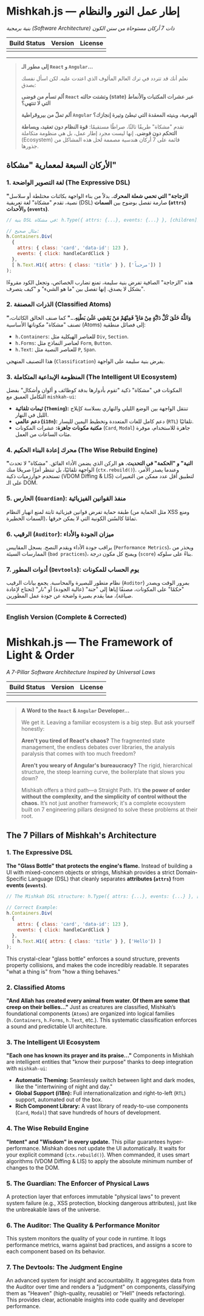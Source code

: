 

# Mishkah.js — إطار عمل النور والنظام

*بنية برمجية (Software Architecture) ذات 7 أركان مستوحاة من سنن الكون*

| Build Status | Version | License |
| :---: | :---: | :---: |
|  |  |  |

-----

> **إلى مطور الـ `React` و `Angular`...**
>
> نعلم أنك قد تتردد في ترك العالم المألوف الذي اعتدت عليه. لكن اسأل نفسك بصدق:
>
> **ألم تسأم من فوضى `React` وتشتت حالته (state) عبر عشرات المكتبات والأنماط التي لا تنتهي؟**
>
> **ألم تملّ من بيروقراطية `Angular` الهرمية، وبنيته المعقدة التي تبطئ وتيرة إنجازك؟**
>
> تقدم "مشكاة" طريقًا ثالثًا، صراطًا مستقيمًا: **قوة النظام دون تعقيد، وبساطة التحكم دون فوضى.** إنها ليست مجرد إطار عمل، بل هي منظومة متكاملة (Ecosystem) قائمة على 7 أركان هندسية مصممة لحل هذه المشاكل من جذورها.

## الأركان السبعة لمعمارية "مشكاة"

### 1\. لغة التصوير الواضحة (The Expressive DSL)

**"الزجاجة" التي تحمي شعلة المحرك.**
بدلاً من بناء الواجهة بكائنات مختلطة أو سلاسل نصية، تقدم "مشكاة" لغة تعريفية (DSL) صارمة تفصل بوضوح بين **السمات (`attrs`)** و**الأحداث (`events`)**.

```javascript
// بنية DSL في مشكاة: h.Type({ attrs: {...}, events: {...} }, [children])

// مثال صحيح:
h.Containers.Div(
  {
    attrs: { class: 'card', 'data-id': 123 },
    events: { click: handleCardClick }
  },
  [ h.Text.H1({ attrs: { class: 'title' } }, ['مرحباً']) ]
);
```

هذه "الزجاجة" الصافية تفرض بنية سليمة، تمنع تضارب الخصائص، وتجعل الكود مقروءًا بشكل لا يصدق. إنها تفصل بين "ما هو الشيء" و "كيف يتصرف".

### 2\. الذرات المصنفة (Classified Atoms)

**"وَاللَّهُ خَلَقَ كُلَّ دَابَّةٍ مِنْ مَاءٍ ۖ فَمِنْهُمْ مَنْ يَمْشِي عَلَىٰ بَطْنِهِ..."**
كما صنف الخالق الكائنات، تصنف "مشكاة" مكوناتها الأساسية (Atoms) إلى فصائل منطقية:

  * `h.Containers`: للعناصر الهيكلية مثل `Div`, `Section`.
  * `h.Forms`: لعناصر النماذج مثل `Form`, `Button`.
  * `h.Text`: للعناصر النصية مثل `P`, `Span`.

هذا التصنيف المنهجي (`Classification`) يفرض بنية سليمة على الواجهة.

### 3\. المنظومة الإبداعية المتكاملة (The Intelligent UI Ecosystem)

المكونات في "مشكاة" ذكية "تقوم بأدوارها  بدقة كوظائف و ألوان وأشكال" بفضل التكامل العميق مع `mishkah-ui`:

  * **ثيمات تلقائية (`Theming`):** تنتقل الواجهة بين الوضع الليلي والنهاري بسلاسة كإيلاج الليل في النهار.
  * **دعم عالمي (`i18n`):** دعم كامل للغات المتعددة وتخطيط اليمين لليسار (`RTL`) تلقائيًا.
  * **مكتبة مكونات جاهزة:** عشرات المكونات (`Card`, `Modal`) جاهزة للاستخدام، موفرة مئات الساعات من العمل.

### 4\. محرك إعادة البناء الحكيم (The Wise Rebuild Engine)

**"النية" و "الحكمة" في التحديث.**
هو الركن الذي يضمن الأداء الفائق. "مشكاة" لا تحدث الواجهة تلقائيًا، بل تنتظر أمرًا صريحًا منك (`ctx.rebuild()`). وعندما يصدر الأمر، تستخدم خوارزميات ذكية (VDOM Diffing & LIS) لتطبيق أقل عدد ممكن من التغييرات على الـ DOM.

### 5\. الحارس (`Guardian`): منفذ القوانين الفيزيائية

طبقة حماية تفرض قوانين فيزيائية ثابتة لمنع انهيار النظام (مثل الحماية من XSS ومنع السمات الخطيرة)، تمامًا كالسُنن الكونية التي لا يمكن خرقها.

### 6\. الرقيب (`Auditor`): ميزان الجودة والأداء

يراقب جودة الأداء ويقدم النصح. يسجل المقاييس (`Performance Metrics`)، ويحذر من الممارسات السيئة (`bad practices`)، ويمنح كل مكون درجة (`score`) بناءً على سلوكه.

### 7\. أدوات المطور (`Devtools`): يوم الحساب للمكونات

نظام متطور للبصيرة والمحاسبة. يجمع بيانات الرقيب (`Auditor`) بمرور الوقت ويصدر "حكمًا" على المكونات، مصنفًا إياها إلى "جنة" (عالية الجودة) أو "نار" (تحتاج لإعادة صياغة)، مما يقدم بصيرة واضحة عن جودة عمل المطورين.

-----

### **English Version (Complete & Corrected)**

# Mishkah.js — The Framework of Light & Order

*A 7-Pillar Software Architecture Inspired by Universal Laws*

| Build Status | Version | License |
| :---: | :---: | :---: |
|  |  |  |

-----

> **A Word to the `React` & `Angular` Developer...**
>
> We get it. Leaving a familiar ecosystem is a big step. But ask yourself honestly:
>
> **Aren't you tired of React's chaos?** The fragmented state management, the endless debates over libraries, the analysis paralysis that comes with too much freedom?
>
> **Aren't you weary of Angular's bureaucracy?** The rigid, hierarchical structure, the steep learning curve, the boilerplate that slows you down?
>
> Mishkah offers a third path—a Straight Path. It’s **the power of order without the complexity, and the simplicity of control without the chaos.** It’s not just another framework; it's a complete ecosystem built on 7 engineering pillars designed to solve these problems at their root.

## The 7 Pillars of Mishkah's Architecture

### 1\. The Expressive DSL

**The "Glass Bottle" that protects the engine's flame.**
Instead of building a UI with mixed-concern objects or strings, Mishkah provides a strict Domain-Specific Language (DSL) that cleanly separates **attributes (`attrs`)** from **events (`events`)**.

```javascript
// The Mishkah DSL structure: h.Type({ attrs: {...}, events: {...} }, [children])

// Correct Example:
h.Containers.Div(
  {
    attrs: { class: 'card', 'data-id': 123 },
    events: { click: handleCardClick }
  },
  [ h.Text.H1({ attrs: { class: 'title' } }, ['Hello']) ]
);
```

This crystal-clear "glass bottle" enforces a sound structure, prevents property collisions, and makes the code incredibly readable. It separates "what a thing is" from "how a thing behaves."

### 2\. Classified Atoms

**"And Allah has created every animal from water. Of them are some that creep on their bellies..."**
Just as creatures are classified, Mishkah’s foundational components (`Atoms`) are organized into logical families (`h.Containers`, `h.Forms`, `h.Text`, etc.). This systematic classification enforces a sound and predictable UI architecture.

### 3\. The Intelligent UI Ecosystem

**"Each one has known its prayer and its praise..."**
Components in Mishkah are intelligent entities that "know their purpose" thanks to deep integration with `mishkah-ui`:

  * **Automatic Theming:** Seamlessly switch between light and dark modes, like the "intertwining of night and day."
  * **Global Support (i18n):** Full internationalization and right-to-left (`RTL`) support, automated out of the box.
  * **Rich Component Library:** A vast library of ready-to-use components (`Card`, `Modal`) that save hundreds of hours of development.

### 4\. The Wise Rebuild Engine

**"Intent" and "Wisdom" in every update.**
This pillar guarantees hyper-performance. Mishkah does not update the UI automatically. It waits for your explicit command (`ctx.rebuild()`). When commanded, it uses smart algorithms (VDOM Diffing & LIS) to apply the absolute minimum number of changes to the DOM.

### 5\. The Guardian: The Enforcer of Physical Laws

A protection layer that enforces immutable "physical laws" to prevent system failure (e.g., XSS protection, blocking dangerous attributes), just like the unbreakable laws of the universe.

### 6\. The Auditor: The Quality & Performance Monitor

This system monitors the quality of your code in runtime. It logs performance metrics, warns against bad practices, and assigns a score to each component based on its behavior.

### 7\. The Devtools: The Judgment Engine

An advanced system for insight and accountability. It aggregates data from the Auditor over time and renders a "judgment" on components, classifying them as "Heaven" (high-quality, reusable) or "Hell" (needs refactoring). This provides clear, actionable insights into code quality and developer performance.